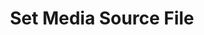---
title: Set Media Source File
description: Set the file path for a media source
parameters:
  - name: Connection
    import: obs-studio/connection
  - name: Scene
    import: obs-studio/scene
  - name: Source
    import: obs-studio/source
  - name: Filename
    type: String
    required: true
    description: |
      The new filepath for the media source
variables: []
csharpMethods:
  - ObsSetMediaSourceFile
---